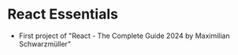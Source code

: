 # React Essentials

- First project of "React - The Complete Guide 2024 by Maximilian Schwarzmüller"